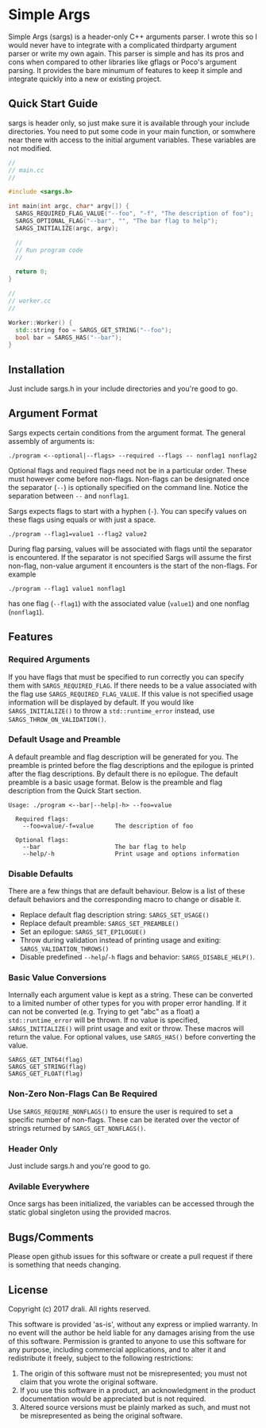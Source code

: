 # Simple Args

Simple Args (sargs) is a header-only C++ arguments parser. I wrote this so I would never have to integrate with a complicated thirdparty argument parser or write my own again. This parser is simple and has its pros and cons when compared to other libraries like gflags or Poco's argument parsing. It provides the bare minumum of features to keep it simple and integrate quickly into a new or existing project.

## Quick Start Guide

sargs is header only, so just make sure it is available through your include directories. You need to put some code in your main function, or somwhere near there with access to the initial argument variables. These variables are not modified.

```cpp
//
// main.cc
//

#include <sargs.h>

int main(int argc, char* argv[]) {
  SARGS_REQUIRED_FLAG_VALUE("--foo", "-f", "The description of foo");
  SARGS_OPTIONAL_FLAG("--bar", "", "The bar flag to help");
  SARGS_INITIALIZE(argc, argv);

  //
  // Run program code
  //

  return 0;
}
```

```cpp
//
// worker.cc
//

Worker::Worker() {
  std::string foo = SARGS_GET_STRING("--foo");
  bool bar = SARGS_HAS("--bar");
}
```

## Installation

Just include sargs.h in your include directories and you're good to go.

## Argument Format

Sargs expects certain conditions from the argument format. The general assembly of arguments is:

```./program <--optional|--flags> --required --flags -- nonflag1 nonflag2```

Optional flags and required flags need not be in a particular order. These must however come before non-flags. Non-flags can be designated once the separator (```--```) is optionally specified on the command line. Notice the separation between ```--``` and ```nonflag1```.

Sargs expects flags to start with a hyphen (```-```). You can specify values on these flags using equals or with just a space.

```./program --flag1=value1 --flag2 value2```

During flag parsing, values will be associated with flags until the separator is encountered. If the separator is not specified Sargs will assume the first non-flag, non-value argument it encounters is the start of the non-flags. For example

```./program --flag1 value1 nonflag1```

has one flag (```--flag1```) with the associated value (```value1```) and one nonflag (```nonflag1```).

## Features

### Required Arguments

If you have flags that must be specified to run correctly you can specify them with ```SARGS_REQUIRED_FLAG```. If there needs to be a value associated with the flag use ```SARGS_REQUIRED_FLAG_VALUE```. If this value is not specified usage information will be displayed by default. If you would like ```SARGS_INITIALIZE()``` to throw a ```std::runtime_error``` instead, use ```SARGS_THROW_ON_VALIDATION()```.

### Default Usage and Preamble

A default preamble and flag description will be generated for you. The preamble is printed before the flag descriptions and the epilogue is printed after the flag descriptions. By default there is no epilogue. The default preamble is a basic usage format. Below is the preamble and flag description from the Quick Start section.

```
Usage: ./program <--bar|--help|-h> --foo=value

  Required flags:
    --foo=value/-f=value      The description of foo

  Optional flags:
    --bar                     The bar flag to help
    --help/-h                 Print usage and options information
```

### Disable Defaults

There are a few things that are default behaviour. Below is a list of these default behaviors and the corresponding macro to change or disable it.

- Replace default flag description string: ```SARGS_SET_USAGE()```
- Replace default preamble: ```SARGS_SET_PREAMBLE()```
- Set an epilogue: ```SARGS_SET_EPILOGUE()```
- Throw during validation instead of printing usage and exiting: ```SARGS_VALIDATION_THROWS()```
- Disable predefined ```--help```/```-h``` flags and behavior: ```SARGS_DISABLE_HELP()```.

### Basic Value Conversions

Internally each argument value is kept as a string. These can be converted to a limited number of other types for you with proper error handling. If it can not be converted (e.g. Trying to get "abc" as a float) a ```std::runtime_error``` will be thrown. If no value is specified, ```SARGS_INITIALIZE()``` will print usage and exit or throw. These macros will return the value. For optional values, use ```SARGS_HAS()``` before converting the value.

```
SARGS_GET_INT64(flag)
SARGS_GET_STRING(flag)
SARGS_GET_FLOAT(flag)
```

### Non-Zero Non-Flags Can Be Required

Use ```SARGS_REQUIRE_NONFLAGS()``` to ensure the user is required to set a specific number of non-flags. These can be iterated over the vector of strings returned by ```SARGS_GET_NONFLAGS()```.

### Header Only

Just include sargs.h and you're good to go.

### Avilable Everywhere

Once sargs has been initialized, the variables can be accessed through the static global singleton using the provided macros.

## Bugs/Comments

Please open github issues for this software or create a pull request if there is something that needs changing.

## License

Copyright (c) 2017 drali. All rights reserved.

This software is provided 'as-is', without any express or implied warranty.
In no event will the author be held liable for any damages arising from the use of this software.
Permission is granted to anyone to use this software for any purpose, including commercial
applications, and to alter it and redistribute it freely, subject to the following restrictions:

 1. The origin of this software must not be misrepresented; you must not claim that you wrote the original software.
 2. If you use this software in a product, an acknowledgment in the product documentation would be appreciated but is not required.
 3. Altered source versions must be plainly marked as such, and must not be misrepresented as being the original software.
